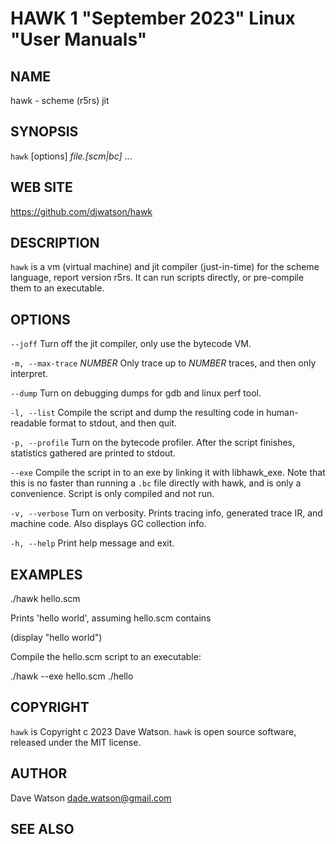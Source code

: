 HAWK 1 "September 2023" Linux "User Manuals"
============================================

NAME
----

hawk - scheme (r5rs) jit

SYNOPSIS
--------

`hawk` [options] *file.[scm|bc]* ...

WEB SITE
--------

https://github.com/djwatson/hawk


DESCRIPTION
-----------

`hawk` is a vm (virtual machine) and jit compiler (just-in-time) for the scheme
language, report version r5rs.  It can run scripts directly, or pre-compile them
to an executable.


OPTIONS
-------

`--joff`
  Turn off the jit compiler, only use the bytecode VM.

`-m, --max-trace`  *NUMBER* 
  Only trace up to *NUMBER* traces, and then only interpret.

`--dump`
  Turn on debugging dumps for gdb and linux perf tool.

`-l, --list`
  Compile the script and dump the resulting code in human-readable
  format to stdout, and then quit.

`-p, --profile`
  Turn on the bytecode profiler.  After the script finishes,
  statistics gathered are printed to stdout.

`--exe`
  Compile the script in to an exe by linking it with libhawk_exe.
  Note that this is no faster than running a `.bc` file directly
  with hawk, and is only a convenience.  Script is only compiled
  and not run.

`-v, --verbose`
  Turn on verbosity.  Prints tracing info, generated trace IR, and
  machine code.  Also displays GC collection info.

`-h, --help`
  Print help message and exit.

EXAMPLES
--------

  ./hawk hello.scm

Prints 'hello world', assuming hello.scm contains

  (display "hello world")

Compile the hello.scm script to an executable:

  ./hawk --exe hello.scm
  ./hello


COPYRIGHT
---------

`hawk` is Copyright c 2023 Dave Watson.
`hawk` is open source software, released under the MIT license.

AUTHOR
------

Dave Watson <dade.watson@gmail.com>

SEE ALSO
--------

